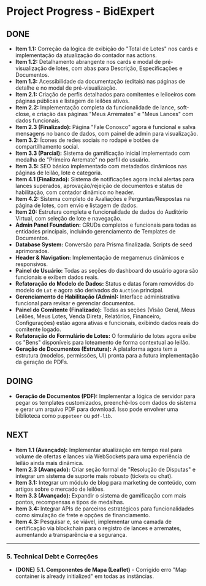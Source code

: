 # Project Progress - BidExpert

## DONE
- **Item 1.1:** Correção da lógica de exibição do "Total de Lotes" nos cards e implementação da atualização do contador nas actions.
- **Item 1.2:** Detalhamento abrangente nos cards e modal de pré-visualização de lotes, com abas para Descrição, Especificações e Documentos.
- **Item 1.3:** Acessibilidade da documentação (editais) nas páginas de detalhe e no modal de pré-visualização.
- **Item 2.1:** Criação de perfis detalhados para comitentes e leiloeiros com páginas públicas e listagem de leilões ativos.
- **Item 2.2:** Implementação completa da funcionalidade de lance, soft-close, e criação das páginas "Meus Arremates" e "Meus Lances" com dados funcionais.
- **Item 2.3 (Finalizado):** Página "Fale Conosco" agora é funcional e salva mensagens no banco de dados, com painel de admin para visualização.
- **Item 3.2:** Ícones de redes sociais no rodapé e botões de compartilhamento social.
- **Item 3.3 (Parcial):** Sistema de gamificação inicial implementado com medalha de "Primeiro Arremate" no perfil do usuário.
- **Item 3.5:** SEO básico implementado com metadados dinâmicos nas páginas de leilão, lote e categoria.
- **Item 4.1 (Finalizado):** Sistema de notificações agora inclui alertas para lances superados, aprovação/rejeição de documentos e status de habilitação, com contador dinâmico no header.
- **Item 4.2:** Sistema completo de Avaliações e Perguntas/Respostas na página de lotes, com envio e listagem de dados.
- **Item 20:** Estrutura completa e funcionalidade de dados do Auditório Virtual, com seleção de lote e navegação.
- **Admin Panel Foundation:** CRUDs completos e funcionais para todas as entidades principais, incluindo gerenciamento de Templates de Documentos.
- **Database System:** Conversão para Prisma finalizada. Scripts de seed aprimorados.
- **Header & Navigation:** Implementação de megamenus dinâmicos e responsivos.
- **Painel de Usuário:** Todas as seções do dashboard do usuário agora são funcionais e exibem dados reais.
- **Refatoração do Modelo de Dados:** Status e datas foram removidos do modelo de `Lot` e agora são derivados do `Auction` principal.
- **Gerenciamento de Habilitação (Admin):** Interface administrativa funcional para revisar e gerenciar documentos.
- **Painel do Comitente (Finalizado):** Todas as seções (Visão Geral, Meus Leilões, Meus Lotes, Venda Direta, Relatórios, Financeiro, Configurações) estão agora ativas e funcionais, exibindo dados reais do comitente logado.
- **Refatoração do Formulário de Lotes:** O formulário de lotes agora exibe os "Bens" disponíveis para loteamento de forma contextual ao leilão.
- **Geração de Documentos (Estrutura):** A plataforma agora tem a estrutura (modelos, permissões, UI) pronta para a futura implementação da geração de PDFs.

## DOING
- **Geração de Documentos (PDF):** Implementar a lógica de servidor para pegar os templates customizados, preenchê-los com dados do sistema e gerar um arquivo PDF para download. Isso pode envolver uma biblioteca como `puppeteer` ou `pdf-lib`.

## NEXT
- **Item 1.1 (Avançado):** Implementar atualização em tempo real para volume de ofertas e lances via WebSockets para uma experiência de leilão ainda mais dinâmica.
- **Item 2.3 (Avançado):** Criar seção formal de "Resolução de Disputas" e integrar um sistema de suporte mais robusto (tickets ou chat).
- **Item 3.1:** Integrar um módulo de blog para marketing de conteúdo, com artigos sobre o mercado de leilões.
- **Item 3.3 (Avançado):** Expandir o sistema de gamificação com mais pontos, recompensas e tipos de medalhas.
- **Item 3.4:** Integrar APIs de parceiros estratégicos para funcionalidades como simulação de frete e opções de financiamento.
- **Item 4.3:** Pesquisar e, se viável, implementar uma camada de certificação via blockchain para o registro de lances e arremates, aumentando a transparência e a segurança.

---

### 5. Technical Debt e Correções

- **(DONE)** **5.1. Componentes de Mapa (Leaflet)** - Corrigido erro "Map container is already initialized" em todas as instâncias.
